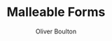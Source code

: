 ---
title: Malleable Forms
subtitle: Oliver Boulton
description: "Artist Book\nSelf Published, 2015\nDesign: Oliver Boulton\nEdition of 100, softback, 28pp. + letterpress printed insert\nIndigo, stitched, 185 × 255mm
"
---